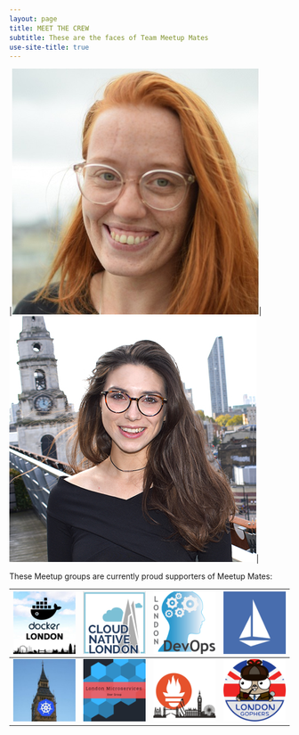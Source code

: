 ```yaml
---
layout: page
title: MEET THE CREW
subtitle: These are the faces of Team Meetup Mates
use-site-title: true
---
```


|[![Dominique Top](/img/DT&#32;-&#32;MM&#32;Captain&#32;Pic.jpg "Dominique Top")](https://www.twitter.com/devopsdom)|[![Kat Paines](/img/KP&#32;-&#32;MM&#32;Captain&#32;Pic.jpg "Kat Paines")](https://twitter.com/katpaines/)|

These Meetup groups are currently proud supporters of Meetup Mates:

|[![MeetupMates_DockerLondon](/img/MeetupMates_Docker_London.png "Docker London loves Meetup Mates")](https://www.meetup.com/Docker-London/)|[![MeetupMates_Cloud_Native](/img/MeetupMates_Cloud_Native.png "Cloud Native London loves Meetup Mates")](https://www.meetup.com/Cloud-Native-London/)|[![MeetupMates_London_DevOps](/img/MeetupMates_London_DevOps.png "London DevOps loves Meetup Mates")](https://www.meetup.com/London-DevOps/)|[![MeetupMates_Istio](/img/MeetupMates_Istio.png "Istio London loves Meetup Mates")](https://www.meetup.com/Istio-London/)|
|---|---|---|---|
|[![MeetupMates_Kubernetes](/img/MeetupMates_Kubernetes.png "Kubernetes loves loves Meetup Mates")](https://www.meetup.com/Kubernetes-London/)|[![MeetupMates_Microservices](/img/MeetupMates_Microservices.png "Microservices London loves Meetup Mates")](https://www.meetup.com/London-Microservices-User-Group/)|[![MeetupMates_PrometheusLondon](/img/MeetupMates_PrometheusLondon.png "Prometheus London loves Meetup Mates")](https://www.meetup.com/Prometheus-London/)|[![MeetupMates_LondonGophers](/img/MeetupMates_LondonGophers.png "London Gophers loves Meetup Mates")](https://www.meetup.com/LondonGophers/)|